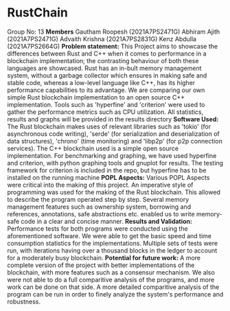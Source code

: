 # RustChain
Group No: 13
**Members**
Gautham Roopesh (2021A7PS2471G)
Abhiram Ajith (2021A7PS2471G)
Advaith Krishna (2021A7PS2831G)
Kenz Abdulla (2021A7PS2664G)
**Problem statement:**
This Project aims to showcase the differences between Rust and C++ when it comes to performance in a blockchain implementation; the contrasting behaviour of both these languages are showcased. Rust has an in-bult memory management system, without a garbage collector which ensures in making safe and stable code, whereas a low-level language like C++, has its higher performance capabilities to its advantage. We are comparing our own simple Rust blockchain implementation to an open source C++ implementation. Tools such as 'hyperfine' and 'criterion' were used to gather the performance metrics such as CPU utilization. All statistics, results and graphs will be provided in the results directory
**Software Used:**
The Rust blockchain makes uses of relevant libraries such as 'tokio' (for asynchronous code writing), 'serde' (for serialization and deserialization of data structures), 'chrono' (time monitoring) and 'libp2p' (for p2p connection services). The C++ blockchain used is a simple open source implementation. For benchmarking and graphing, we have used hyperfine and criterion, with python graphing tools and gnuplot for results. The testing framework for criterion is included in the repo, but hyperfine has to be installed on the running machine
**POPL Aspects:**
Various POPL Aspects were critical into the making of this project. An imperative style of programming was used for the making of the Rust blockchain. This allowed to describe the program operated step by step. Several memory management features such as ownership system, borrowing and references, annotations, safe abstractions etc. enabled us to write memory-safe code in a clear and concise manner. 
**Results and Validation:**
Performance tests for both programs were conducted using the aforementioned software. We were able to get the basic speed and time consumption statistics for the implementations. Multiple sets of tests were run, with iterations having over a thousand blocks in the ledger to account for a moderately busy blockchain. 
**Potential for future work:**
A more complete version of the project with better implementations of the blockchain, with more features such as a consensur mechanism. We also were not able to do a full comparitive analysis of the programs, and more work can be done on that side. A more detailed comparitive analysis of the program can be run in order to finely analyze the system's performance and robustness. 